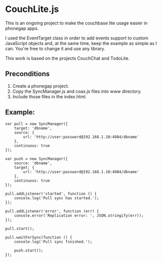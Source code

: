 # CouchLite.js

This is an ongoing project to make the couchbase lite usage easier in phonegap apps.

I used the EventTarget class in order to add events support to custom JavaScript objects and, at
the same time, keep the example as simple as I can. You're free to change it and use any library.

This work is based on the projects CouchChat and TodoLite.


## Preconditions

1. Create a phonegap project.
2. Copy the SyncManager.js and coax.js files into www directory.
3. Include those files in the index.html.


## Example:

```
var pull = new SyncManager({ 
	target: 'dbname', 
	source: { 
		url: 'http://user:password@192.168.1.10:4984/dbname'
	}, 
	continuous: true 
});

var push = new SyncManager({ 
	source: 'dbname', 
	target: { 
		url: 'http://user:password@192.168.1.10:4984/dbname'
	}, 
	continuous: true 
});

pull.addListener('started', function () {
	console.log('Pull sync has started.');
});

pull.addListener('error', function (err) {
	console.error('Replication error: ', JSON.stringify(err));
});

pull.start();

pull.waitForSync(function () { 
	console.log('Pull sync finished.');

	push.start();
});
```
